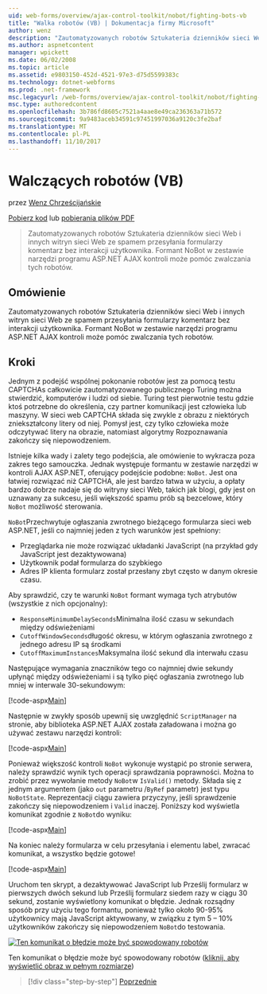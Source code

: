 ```yaml
---
uid: web-forms/overview/ajax-control-toolkit/nobot/fighting-bots-vb
title: "Walka robotów (VB) | Dokumentacja firmy Microsoft"
author: wenz
description: "Zautomatyzowanych robotów Sztukateria dzienników sieci Web i innych witryn sieci Web ze spamem przesyłania formularzy komentarz bez interakcji użytkownika. Kontrolki na NoBot ASP.NET AJAX Con..."
ms.author: aspnetcontent
manager: wpickett
ms.date: 06/02/2008
ms.topic: article
ms.assetid: e9803150-452d-4521-97e3-d75d5599383c
ms.technology: dotnet-webforms
ms.prod: .net-framework
msc.legacyurl: /web-forms/overview/ajax-control-toolkit/nobot/fighting-bots-vb
msc.type: authoredcontent
ms.openlocfilehash: 3b786fd8605c7521a4aae8e49ca236363a71b572
ms.sourcegitcommit: 9a9483aceb34591c97451997036a9120c3fe2baf
ms.translationtype: MT
ms.contentlocale: pl-PL
ms.lasthandoff: 11/10/2017
---
```

<a name="fighting-bots-vb"></a>Walczących robotów (VB)
====================
przez [Wenz Chrześcijańskie](https://github.com/wenz)

[Pobierz kod](http://download.microsoft.com/download/9/3/f/93f8daea-bebd-4821-833b-95205389c7d0/NoBot0.vb.zip) lub [pobierania plików PDF](http://download.microsoft.com/download/b/6/a/b6ae89ee-df69-4c87-9bfb-ad1eb2b23373/nobot0VB.pdf)

> Zautomatyzowanych robotów Sztukateria dzienników sieci Web i innych witryn sieci Web ze spamem przesyłania formularzy komentarz bez interakcji użytkownika. Formant NoBot w zestawie narzędzi programu ASP.NET AJAX kontroli może pomóc zwalczania tych robotów.


## <a name="overview"></a>Omówienie

Zautomatyzowanych robotów Sztukateria dzienników sieci Web i innych witryn sieci Web ze spamem przesyłania formularzy komentarz bez interakcji użytkownika. Formant NoBot w zestawie narzędzi programu ASP.NET AJAX kontroli może pomóc zwalczania tych robotów.

## <a name="steps"></a>Kroki

Jednym z podejść wspólnej pokonanie robotów jest za pomocą testu CAPTCHAs całkowicie zautomatyzowanego publicznego Turing można stwierdzić, komputerów i ludzi od siebie. Turing test pierwotnie testu gdzie ktoś potrzebne do określenia, czy partner komunikacji jest człowieka lub maszyny. W sieci web CAPTCHA składa się zwykle z obrazu z niektórych zniekształcony litery od niej. Pomysł jest, czy tylko człowieka może odczytywać litery na obrazie, natomiast algorytmy Rozpoznawania zakończy się niepowodzeniem.

Istnieje kilka wady i zalety tego podejścia, ale omówienie to wykracza poza zakres tego samouczka. Jednak występuje formantu w zestawie narzędzi w kontroli AJAX ASP.NET, oferujący podejście podobne: `NoBot`. Jest ona łatwiej rozwiązać niż CAPTCHA, ale jest bardzo łatwa w użyciu, a opłaty bardzo dobrze nadaje się do witryny sieci Web, takich jak blogi, gdy jest on uznawany za sukcesu, jeśli większość spamu prób są bezcelowe, który `NoBot` możliwość sterowania.

`NoBot`Przechwytuje ogłaszania zwrotnego bieżącego formularza sieci web ASP.NET, jeśli co najmniej jeden z tych warunków jest spełniony:

- Przeglądarka nie może rozwiązać układanki JavaScript (na przykład gdy JavaScript jest dezaktywowana)
- Użytkownik podał formularza do szybkiego
- Adres IP klienta formularz został przesłany zbyt często w danym okresie czasu.

Aby sprawdzić, czy te warunki `NoBot` formant wymaga tych atrybutów (wszystkie z nich opcjonalny):

- `ResponseMinimumDelaySeconds`Minimalna ilość czasu w sekundach między odświeżeniami
- `CutoffWindowSeconds`długość okresu, w którym ogłaszania zwrotnego z jednego adresu IP są środkami
- `CutoffMaximumInstances`Maksymalna ilość sekund dla interwału czasu

Następujące wymagania znaczników tego co najmniej dwie sekundy upłynąć między odświeżeniami i są tylko pięć ogłaszania zwrotnego lub mniej w interwale 30-sekundowym:

[!code-aspx[Main](fighting-bots-vb/samples/sample1.aspx)]

Następnie w zwykły sposób upewnij się uwzględnić `ScriptManager` na stronie, aby biblioteka ASP.NET AJAX została załadowana i można go używać zestawu narzędzi kontroli:

[!code-aspx[Main](fighting-bots-vb/samples/sample2.aspx)]

Ponieważ większość kontroli `NoBot` wykonuje wystąpić po stronie serwera, należy sprawdzić wynik tych operacji sprawdzania poprawności. Można to zrobić przez wywołanie metody `NoBot`w `IsValid()` metody. Składa się z jednym argumentem (jako `out` parametru /`ByRef` parametr) jest typu `NoBotState`. Reprezentacji ciągu zawiera przyczyny, jeśli sprawdzenie zakończy się niepowodzeniem i `Valid` inaczej. Poniższy kod wyświetla komunikat zgodnie z `NoBot`do wyniku:

[!code-aspx[Main](fighting-bots-vb/samples/sample3.aspx)]

Na koniec należy formularza w celu przesyłania i elementu label, zwracać komunikat, a wszystko będzie gotowe!

[!code-aspx[Main](fighting-bots-vb/samples/sample4.aspx)]

Uruchom ten skrypt, a dezaktywować JavaScript lub Prześlij formularz w pierwszych dwóch sekund lub Prześlij formularz siedem razy w ciągu 30 sekund, zostanie wyświetlony komunikat o błędzie. Jednak rozsądny sposób przy użyciu tego formantu, ponieważ tylko około 90-95% użytkownicy mają JavaScript aktywowany, w związku z tym 5 – 10% użytkowników zakończy się niepowodzeniem `NoBot`do testowania.


[![Ten komunikat o błędzie może być spowodowany robotów](fighting-bots-vb/_static/image2.png)](fighting-bots-vb/_static/image1.png)

Ten komunikat o błędzie może być spowodowany robotów ([kliknij, aby wyświetlić obraz w pełnym rozmiarze](fighting-bots-vb/_static/image3.png))

>[!div class="step-by-step"]
[Poprzednie](fighting-bots-cs.md)
